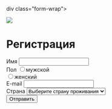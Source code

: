 div class="form-wrap">
  <div class="profile"><img src="https://html5book.ru/wp-content/uploads/2016/10/profile-image.png">
    <h1>Регистрация</h1>
  </div>
  <form method="post" action="form.php">
    <div>
      <label for="name">Имя</label>
      <input type="text" name="name" required>
    </div>
    <div class="radio">
      <span>Пол</span>
      <label>
        <input type="radio" name="sex" value="мужской">мужской
        <div class="radio-control male"></div>
      </label>
      <label>
        <input type="radio" name="sex" value="женский">женский
        <div class="radio-control female"></div>
      </label>
    </div>
    <div>
      <label for="email">E-mail</label>
      <input type="email" name="email" required>
    </div>
    <div>
      <label for="country">Страна</label>
      <select name="country">
        <option>Выберите страну проживания</option>
        <option value="Россия">Россия</option> 
        <option value="Украина">Украина</option> 
        <option value="Беларусь">Беларусь</option> 
      </select> 
      <div class="select-arrow"></div> 
    </div> 
    <button type="submit">Отправить</button> 
  </form> 
</div>
